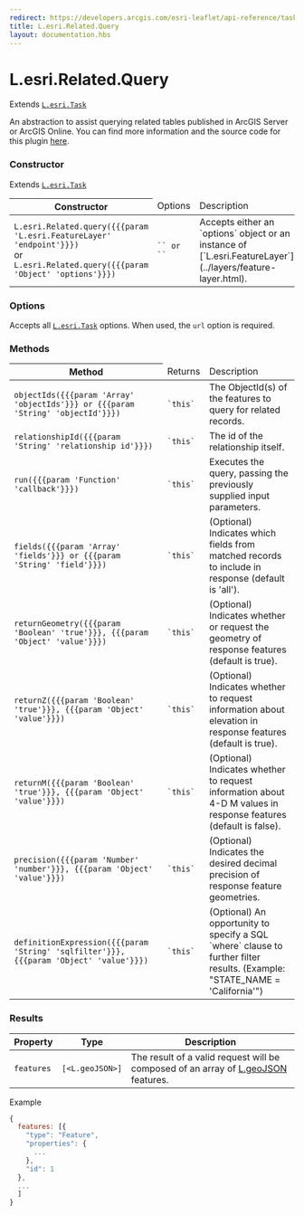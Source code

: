 ```yaml
---
redirect: https://developers.arcgis.com/esri-leaflet/api-reference/tasks/query-related/
title: L.esri.Related.Query
layout: documentation.hbs
---
```


# L.esri.Related.Query

Extends [`L.esri.Task`]({{assets}}api-reference/tasks/task.html)

An abstraction to assist querying related tables published in ArcGIS Server or ArcGIS Online.  You can find more information and the source code for this plugin [here](https://github.com/jgravois/esri-leaflet-related).

### Constructor

Extends [`L.esri.Task`](task.html)

<table>
    <thead>
        <tr>
            <th>Constructor</th>
            <td>Options</td>
            <td>Description</td>
        </tr>
    </thead>
    <tbody>
        <tr>
            <td><code>L.esri.Related.query({{{param 'L.esri.FeatureLayer' 'endpoint'}}})</code><br>or<br><code>L.esri.Related.query({{{param 'Object' 'options'}}})</code></td>
            <td><code>`<L.esri.FeatureLayer>` or `<Options>`</code></td>
            <td>Accepts either an `options` object or an instance of [`L.esri.FeatureLayer`](../layers/feature-layer.html).</td>
        </tr>
    </tbody>
</table>

### Options

Accepts all [`L.esri.Task`](task.html#options) options. When used, the `url` option is required.

### Methods

<table>
    <thead>
        <tr>
            <th>Method</th>
            <td>Returns</td>
            <td>Description</td>
        </tr>
    </thead>
    <tbody>
        <tr>
            <td><code>objectIds({{{param 'Array' 'objectIds'}}} or {{{param 'String' 'objectId'}}})</code></td>
            <td><code>`this`</code></td>
            <td>The ObjectId(s) of the features to query for related records.</td>
        </tr>
        <tr>
            <td><code>relationshipId({{{param 'String' 'relationship id'}}})</code></td>
            <td><code>`this`</code></td>
            <td>The id of the relationship itself.</td>
        </tr>
        <tr>
            <td><code>run({{{param 'Function' 'callback'}}})</code></td>
            <td><code>`this`</code></td>
            <td>Executes the query, passing the previously supplied input parameters.</td>
        </tr>
        <tr>
            <td><code>fields({{{param 'Array' 'fields'}}} or {{{param 'String' 'field'}}})</code></td>
            <td><code>`this`</code></td>
            <td>(Optional) Indicates which fields from matched records to include in response (default is 'all').</td>
        </tr>
        <tr>
            <td><code>returnGeometry({{{param 'Boolean' 'true'}}}, {{{param 'Object' 'value'}}})</code></td>
            <td><code>`this`</code></td>
            <td>(Optional) Indicates whether or request the geometry of response features (default is true).</td>
        </tr>
        <tr>
            <td><code>returnZ({{{param 'Boolean' 'true'}}}, {{{param 'Object' 'value'}}})</code></td>
            <td><code>`this`</code></td>
            <td>(Optional) Indicates whether to request information about elevation in response features (default is true).</td>
        </tr>
        <tr>
            <td><code>returnM({{{param 'Boolean' 'true'}}}, {{{param 'Object' 'value'}}})</code></td>
            <td><code>`this`</code></td>
            <td>(Optional) Indicates whether to request information about 4-D M values in response features (default is false).</td>
        </tr>
        <tr>
            <td><code>precision({{{param 'Number' 'number'}}}, {{{param 'Object' 'value'}}})</code></td>
            <td><code>`this`</code></td>
            <td>(Optional) Indicates the desired decimal precision of response feature geometries.</td>
        </tr>
        <tr>
            <td><code>definitionExpression({{{param 'String' 'sqlfilter'}}}, {{{param 'Object' 'value'}}})</code></td>
            <td><code>`this`</code></td>
            <td>(Optional) An opportunity to specify a SQL `where` clause to further filter results. (Example: "STATE_NAME = 'California'")</td>
        </tr>
    </tbody>
</table>

### Results

| Property | Type | Description |
| --- | --- | --- |
| `features` | `[<L.geoJSON>]`| The result of a valid request will be composed of an array of [L.geoJSON](https://leafletjs.com/reference.html#geojson) features. |

Example

```js
{
  features: [{
    "type": "Feature",
    "properties": {
      ...
    },
    "id": 1
  },
  ...
  ]
}
```
